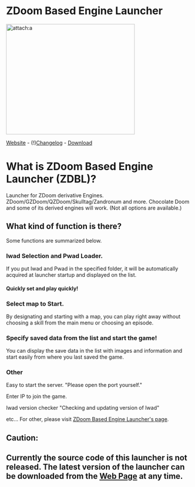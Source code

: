 # ZDoom Based Engine Launcher
<img src="http://www.geocities.jp/masato_382/ZDBL/image/screen-en.png" alt="attach:a" title="attach:a" width="350" height="300">


[Website](https://sites.google.com/view/zdoom-based-engine-launcher/) - (!)[Changelog](http://www.geocities.jp/masato_382/ZDBL/Changelog/) - [Download](https://github.com/masato462/ZDoom-Based-Engine-Launcher/releases)

# What is ZDoom Based Engine Launcher (ZDBL)?
Launcher for ZDoom derivative Engines. ZDoom/GZDoom/QZDoom/Skulltag/Zandronum and more. 
Chocolate Doom and some of its derived engines will work. (Not all options are available.)

## What kind of function is there? 
Some functions are summarized below.

### Iwad Selection and Pwad Loader.
If you put Iwad and Pwad in the specified folder, it will be automatically acquired at launcher startup and displayed on the list.
#### Quickly set and play quickly!

### Select map to Start.
By designating and starting with a map, you can play right away without choosing a skill from the main menu or choosing an episode.

### Specify saved data from the list and start the game!
You can display the save data in the list with images and information and start easily from where you last saved the game.

### Other
Easy to start the server.
"Please open the port yourself."

Enter IP to join the game.

Iwad version checker
"Checking and updating version of Iwad"

etc...
For other, please visit [ZDoom Based Engine Launcher's page](http://www.geocities.jp/masato_382/ZDBL/en_us/).

## Caution:
## Currently the source code of this launcher is not released. The latest version of the launcher can be downloaded from the [Web Page](https://github.com/masato462/ZDoom-Based-Engine-Launcher/releases) at any time.
